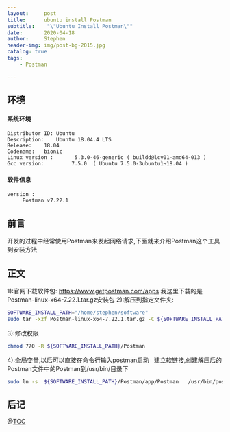 ```yaml
---
layout:     post
title:      ubuntu install Postman
subtitle:    "\"Ubuntu Install Postman\""
date:       2020-04-18
author:     Stephen
header-img: img/post-bg-2015.jpg
catalog: true
tags:
    - Postman

---
```

## 环境
#### 系统环境
```text
Distributor ID:	Ubuntu
Description:	Ubuntu 18.04.4 LTS
Release:	18.04
Codename:	bionic
Linux version :       5.3.0-46-generic ( buildd@lcy01-amd64-013 ) 
Gcc version:         7.5.0  ( Ubuntu 7.5.0-3ubuntu1~18.04 )
```
#### 软件信息
```text
version : 	
     Postman v7.22.1
```

## 前言

开发的过程中经常使用Postman来发起网络请求,下面就来介绍Postman这个工具到安装方法


## 正文

1):官网下载软件包:
https://www.getpostman.com/apps
我这里下载的是Postman-linux-x64-7.22.1.tar.gz安装包
2):解压到指定文件夹:

```sh
SOFTWARE_INSTALL_PATH="/home/stephen/software"
sudo tar -xzf Postman-linux-x64-7.22.1.tar.gz -C ${SOFTWARE_INSTALL_PATH}
```
3):修改权限
```sh
chmod 770 -R ${SOFTWARE_INSTALL_PATH}/Postman
```

4):全局变量,以后可以直接在命令行输入postman启动
  建立软链接,创建解压后的Postman文件中的Postman到/usr/bin/目录下

```sh
sudo ln -s  ${SOFTWARE_INSTALL_PATH}/Postman/app/Postman   /usr/bin/postman
```
## 后记

@[TOC](这里写自定义目录标题)


